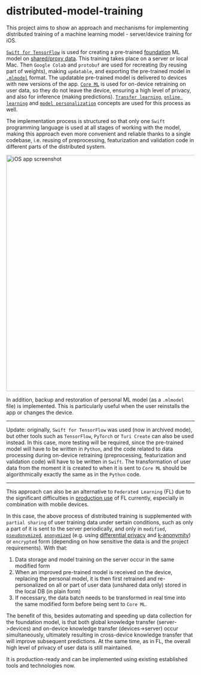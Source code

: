 # distributed-model-training

This project aims to show an approach and mechanisms for implementing distributed training of a machine learning model - server/device training for iOS.

[`Swift for TensorFlow`](https://github.com/tensorflow/swift) is used for creating a pre-trained [foundation](https://en.wikipedia.org/wiki/Foundation_model) ML model on [shared/proxy data](https://github.com/denissimon/distributed-model-training/blob/master/1.%20macOS%20app/S4TF/housing.csv). This training takes place on a server or local Mac. Then `Google Colab` and `protobuf` are used for recreating (by reusing part of weights), making `updatable`, and exporting the pre-trained model in [`.mlmodel`](https://apple.github.io/coremltools/docs-guides/source/mlmodel.html) format. The updatable pre-trained model is delivered to devices with new versions of the app. [`Core ML`](https://developer.apple.com/documentation/coreml) is used for on-device retraining on user data, so they do not leave the device, ensuring a high level of privacy, and also for inference (making predictions). [`Transfer learning`](https://en.wikipedia.org/wiki/Transfer_learning), [`online learning`](https://en.wikipedia.org/wiki/Online_machine_learning) and [`model personalization`](https://developer.apple.com/documentation/coreml/model-personalization) concepts are used for this process as well.

The implementation process is structured so that only one `Swift` programming language is used at all stages of working with the model, making this approach even more convenient and reliable thanks to a single codebase, i.e. reusing of preprocessing, featurization and validation code in different parts of the distributed system.

<img src="Images/iOS-app-screenshot.png" alt="iOS app screenshot" width="630" />

In addition, backup and restoration of personal ML model (as a `.mlmodel` file) is implemented. This is particularly useful when the user reinstalls the app or changes the device.

***

Update: originally, `Swift for TensorFlow` was used (now in archived mode), but other tools such as `TensorFlow`, `PyTorch` or `Turi Create` can also be used instead. In this case, more testing will be required, since the pre-trained model will have to be written in `Python`, and the code related to data processing during on-device retraining (preprocessing, featurization and validation code) will have to be written in `Swift`. The transformation of user data from the moment it is created to when it is sent to `Core ML` should be algorithmically exactly the same as in the `Python` code.

***

This approach can also be an alternative to `Federated Learning` (FL) due to the significant difficulties in [production use](https://www.tensorflow.org/federated/faq) of FL currently, especially in combination with mobile devices. 

In this case, the above process of distributed training is supplemented with `partial sharing` of user training data under sertain conditions, such as only a part of it is sent to the server periodically, and only in `modified`, [`pseudonymized`](https://en.wikipedia.org/wiki/Pseudonymization), [`anonymized`](https://en.wikipedia.org/wiki/Data_anonymization) (e.g. using [differential privacy](https://en.wikipedia.org/wiki/Differential_privacy) and [k-anonymity](https://en.wikipedia.org/wiki/K-anonymity)) or `encrypted` form (depending on how sensitive the data is and the project requirements). With that:
1. Data storage and model training on the server occur in the same modified form
2. When an improved pre-trained model is received on the device, replacing the personal model, it is then first retrained and re-personalized on all or part of user data (unshared data only) stored in the local DB (in plain form)
3. If necessary, the data batch needs to be transformed in real time into the same modified form before being sent to `Core ML`.

The benefit of this, besides automating and speeding up data collection for the foundation model, is that both global knowledge transfer (server->devices) and on-device knowledge transfer (devices->server) occur simultaneously, ultimately resulting in cross-device knowledge transfer that will improve subsequent predictions. At the same time, as in FL, the overall high level of privacy of user data is still maintained.

It is production-ready and can be implemented using existing established tools and technologies now.
